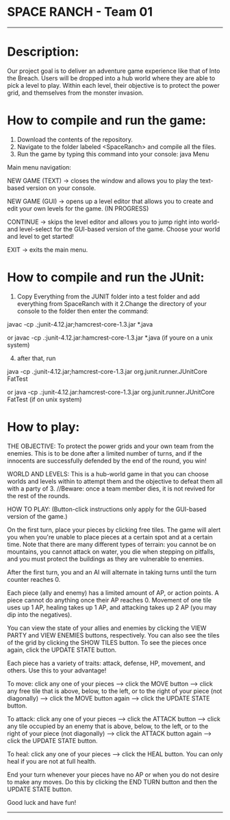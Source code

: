 # SPACE RANCH - Team 01

---------------------------------------------------------------------------------------------------------------------------------
# Description:
Our project goal is to deliver an adventure game experience like that of Into the Breach. Users will be dropped into a hub world where they are able to pick a level to play. Within each level, their objective is to protect the power grid, and themselves from the monster invasion.

# How to compile and run the game:
1. Download the contents of the repository.
2. Navigate to the folder labeled \<SpaceRanch\> and compile all the files.
3. Run the game by typing this command into your console: java Menu

Main menu navigation:

NEW GAME (TEXT) -> closes the window and allows you to play the text-based version on your console.

NEW GAME (GUI) -> opens up a level editor that allows you to create and edit your own levels for the game. (IN PROGRESS)

CONTINUE -> skips the level editor and allows you to jump right into world- and level-select for the GUI-based version of the game. Choose your world and level to get started!

EXIT -> exits the main menu.

# How to compile and run the JUnit:
1. Copy Everything from the JUNIT folder into a test folder and add everything from SpaceRanch with it
2.Change the directory of your console to the folder then enter the command: 

javac -cp .;junit-4.12.jar;hamcrest-core-1.3.jar *.java 

or javac -cp .:junit-4.12.jar:hamcrest-core-1.3.jar *.java (if youre on a unix system)

4. after that, run

java -cp .;junit-4.12.jar;hamcrest-core-1.3.jar org.junit.runner.JUnitCore FatTest

or java -cp .:junit-4.12.jar:hamcrest-core-1.3.jar org.junit.runner.JUnitCore FatTest (if on unix system)

# How to play:
THE OBJECTIVE:
To protect the power grids and your own team from the enemies. This is to be done after a limited number of turns, and if the innocents are successfully defended by the end of the round, you win!

WORLD AND LEVELS:
This is a hub-world game in that you can choose worlds and levels within to attempt them and the objective to defeat them all with a party of 3. //Beware: once a team member dies, it is not revived for the rest of the rounds.

HOW TO PLAY:
(Button-click instructions only apply for the GUI-based version of the game.)

On the first turn, place your pieces by clicking free tiles. The game will alert you when you're unable to place pieces at a certain spot and at a certain time. Note that there are many different types of terrain: you cannot be on mountains, you cannot attack on water, you die when stepping on pitfalls, and you must protect the buildings as they are vulnerable to enemies.

After the first turn, you and an AI will alternate in taking turns until the turn counter reaches 0.

Each piece (ally and enemy) has a limited amount of AP, or action points. A piece cannot do anything once their AP reaches 0. Movement of one tile uses up 1 AP, healing takes up 1 AP, and attacking takes up 2 AP (you may dip into the negatives).

You can view the state of your allies and enemies by clicking the VIEW PARTY and VIEW ENEMIES buttons, respectively. You can also see the tiles of the grid by clicking the SHOW TILES button. To see the pieces once again, click the UPDATE STATE button.

Each piece has a variety of traits: attack, defense, HP, movement, and others. Use this to your advantage!

To move: click any one of your pieces --> click the MOVE button --> click any free tile that is above, below, to the left, or to the right of your piece (not diagonally) --> click the MOVE button again --> click the UPDATE STATE button.

To attack: click any one of your pieces --> click the ATTACK button --> click any tile occupied by an enemy that is above, below, to the left, or to the right of your piece (not diagonally) --> click the ATTACK button again --> click the UPDATE STATE button.

To heal: click any one of your pieces --> click the HEAL button. You can only heal if you are not at full health.

End your turn whenever your pieces have no AP or when you do not desire to make any moves. Do this by clicking the END TURN button and then the UPDATE STATE button. 

Good luck and have fun!

------------------------------------------------------------------------------------------------------------------------------
